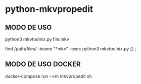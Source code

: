 # python-mkvpropedit


## MODO DE USO

python3 mkvtoolnix.py file.mkv

find /path/files/ -iname "*mkv" -exec python3 mkvtoolnix.py {} \;


## MODO DE USO DOCKER

docker-compose run --rm mkvpropedit sh

